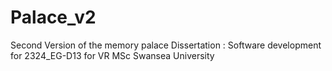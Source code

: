 # Palace_v2
Second Version of the memory palace
Dissertation : Software development for 2324_EG-D13 for VR MSc Swansea University
